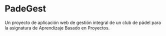 # PadeGest
Un proyecto de aplicación web de gestión integral de un club de pádel para la asignatura de Aprendizaje Basado en Proyectos.
